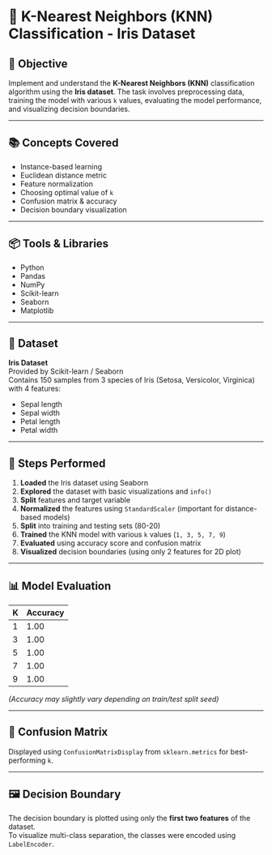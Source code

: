 # 🌸 K-Nearest Neighbors (KNN) Classification - Iris Dataset

## 📌 Objective
Implement and understand the **K-Nearest Neighbors (KNN)** classification algorithm using the **Iris dataset**. The task involves preprocessing data, training the model with various `k` values, evaluating the model performance, and visualizing decision boundaries.

---

## 📚 Concepts Covered

- Instance-based learning
- Euclidean distance metric
- Feature normalization
- Choosing optimal value of `k`
- Confusion matrix & accuracy
- Decision boundary visualization

---

## 📦 Tools & Libraries

- Python
- Pandas
- NumPy
- Scikit-learn
- Seaborn
- Matplotlib

---

## 📁 Dataset

**Iris Dataset**  
Provided by Scikit-learn / Seaborn  
Contains 150 samples from 3 species of Iris (Setosa, Versicolor, Virginica) with 4 features:
- Sepal length
- Sepal width
- Petal length
- Petal width

---

## 🚀 Steps Performed

1. **Loaded** the Iris dataset using Seaborn
2. **Explored** the dataset with basic visualizations and `info()`
3. **Split** features and target variable
4. **Normalized** the features using `StandardScaler` (important for distance-based models)
5. **Split** into training and testing sets (80-20)
6. **Trained** the KNN model with various `k` values (`1, 3, 5, 7, 9`)
7. **Evaluated** using accuracy score and confusion matrix
8. **Visualized** decision boundaries (using only 2 features for 2D plot)

---

## 📊 Model Evaluation

| K | Accuracy |
|---|----------|
| 1 | 1.00     |
| 3 | 1.00     |
| 5 | 1.00     |
| 7 | 1.00     |
| 9 | 1.00     |

*(Accuracy may slightly vary depending on train/test split seed)*

---

## 🧩 Confusion Matrix

Displayed using `ConfusionMatrixDisplay` from `sklearn.metrics` for best-performing `k`.

---

## 🖼️ Decision Boundary

The decision boundary is plotted using only the **first two features** of the dataset.  
To visualize multi-class separation, the classes were encoded using `LabelEncoder`.


